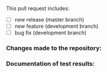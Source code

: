 <!-- INFORMATION ABOUT THE PR MUST BE GIVEN -->
<!-- CHECK IF IMPORTANT INFORMATION SHOULD BE INCLUDED IN THE README.MD -->

This pull request includes:

- [ ] new release (master branch)
- [ ] new feature (development branch)
- [ ] bug fix (development branch)

### Changes made to the repository:

<!-- A brief description of the changes done in this pull request. -->

### Documentation of test results:

<!-- Add test results before and after applying your changes. (This must be specified only for bug fixes) -->